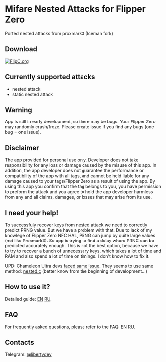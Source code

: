 # Mifare Nested Attacks for Flipper Zero

Ported nested attacks from proxmark3 (Iceman fork)

## Download

[![FlipC.org](https://flipc.org/AloneLiberty/FlipperNested/badge?branch=dev)](https://flipc.org/AloneLiberty/FlipperNested?branch=dev)

## Currently supported attacks

 - nested attack
 - static nested attack

## Warning

App is still in early development, so there may be bugs. Your Flipper Zero may randomly crash/froze. Please create issue if you find any bugs (one bug = one issue).

## Disclaimer

The app provided for personal use only. Developer does not take responsibility for any loss or damage caused by the misuse of this app. In addition, the app developer does not guarantee the performance or compatibility of the app with all tags, and cannot be held liable for any damage caused to your tags/Flipper Zero as a result of using the app. By using this app you confirm that the tag belongs to you, you have permission to preform the attack and you agree to hold the app developer harmless from any and all claims, damages, or losses that may arise from its use.

## I need **your** help!

To successfuly recover keys from nested attack we need to correctly predict PRNG value. But we have a problem with that. Due to lack of my knowlege of Flipper Zero NFC HAL, PRNG can jump by quite large values (not like Proxmark3). So app is trying to find a delay where PRNG can be predicted accurately enough. This is not the best option, because we have to try to recover a bunch of unnecessary keys, which takes a lot of time and RAM and also spend a lot of time on timings. I don't know how to fix it. 

UPD: Chameleon Ultra devs [faced same issue](https://youtu.be/_wfikmXNQzE?t=202). They seems to use same method: [nested.c](https://github.com/RfidResearchGroup/ChameleonUltra/blob/main/software/src/nested.c) (better know from the beginning of development...)

## How to use it?

Detailed guide: [EN](https://github.com/AloneLiberty/FlipperNested/wiki/Usage-guide) [RU](https://github.com/AloneLiberty/FlipperNested/wiki/%D0%93%D0%B0%D0%B9%D0%B4-%D0%BF%D0%BE-%D0%B8%D1%81%D0%BF%D0%BE%D0%BB%D1%8C%D0%B7%D0%BE%D0%B2%D0%B0%D0%BD%D0%B8%D1%8E).

## FAQ

For frequently asked questions, please refer to the FAQ: [EN](https://github.com/AloneLiberty/FlipperNested/wiki/FAQ) [RU](https://github.com/AloneLiberty/FlipperNested/wiki/%D0%A7%D0%90%D0%92%D0%9E).

## Contacts

Telegram: [@libertydev](https://t.me/libertydev)
